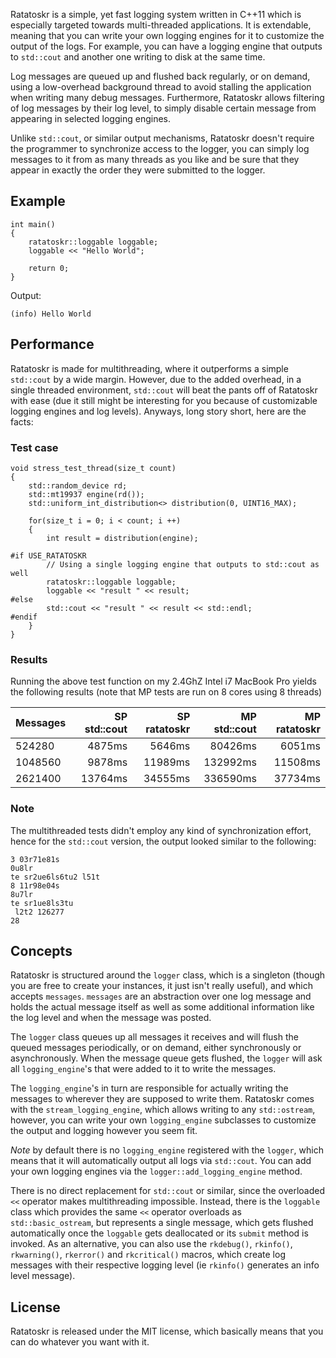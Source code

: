 Ratatoskr is a simple, yet fast logging system written in C++11 which is especially targeted towards multi-threaded applications. It is extendable, meaning that you can write your own logging engines for it to customize the output of the logs. For example, you can have a logging engine that outputs to `std::cout` and another one writing to disk at the same time.

Log messages are queued up and flushed back regularly, or on demand, using a low-overhead background thread to avoid stalling the application when writing many debug messages. Furthermore, Ratatoskr allows filtering of log messages by their log level, to simply disable certain message from appearing in selected logging engines.

Unlike `std::cout`, or similar output mechanisms, Ratatoskr doesn't require the programmer to synchronize access to the logger, you can simply log messages to it from as many threads as you like and be sure that they appear in exactly the order they were submitted to the logger.

## Example
	int main()
	{
		ratatoskr::loggable loggable;
		loggable << "Hello World";
		
		return 0;
	}
	
Output:

	(info) Hello World
	
## Performance
Ratatoskr is made for multithreading, where it outperforms a simple `std::cout` by a wide margin. However, due to the added overhead, in a single threaded environment, `std::cout` will beat the pants off of Ratatoskr with ease (due it still might be interesting for you because of customizable logging engines and log levels). Anyways, long story short, here are the facts:

### Test case
	void stress_test_thread(size_t count)
	{
		std::random_device rd;
		std::mt19937 engine(rd());
		std::uniform_int_distribution<> distribution(0, UINT16_MAX);
		
		for(size_t i = 0; i < count; i ++)
		{
			int result = distribution(engine);
			
	#if USE_RATATOSKR
			// Using a single logging engine that outputs to std::cout as well
			ratatoskr::loggable loggable;
			loggable << "result " << result;
	#else
			std::cout << "result " << result << std::endl;
	#endif
		}
	}

### Results
Running the above test function on my 2.4GhZ Intel i7 MacBook Pro yields the following results (note that MP tests are run on 8 cores using 8 threads)
	
Messages | SP std::cout | SP ratatoskr | MP std::cout | MP ratatoskr
---------|-------------:|-------------:|-------------:|------------:
524280   | 4875ms       | 5646ms       | 80426ms      | 6051ms
1048560  | 9878ms       | 11989ms      | 132992ms     | 11508ms
2621400  | 13764ms      | 34555ms      | 336590ms     | 37734ms

### Note
The multithreaded tests didn't employ any kind of synchronization effort, hence for the `std::cout` version, the output looked similar to the following:

	3 03r71e81s
	0u8lr
	te sr2ue6ls6tu2 l51t
	8 11r98e04s
	8u7lr
	te sr1ue8ls3tu
	 l2t2 126277
	28
	
## Concepts
Ratatoskr is structured around the `logger` class, which is a singleton (though you are free to create your instances, it just isn't really useful), and which accepts `messages`. `messages` are an abstraction over one log message and holds the actual message itself as well as some additional information like the log level and when the message was posted.

The `logger` class queues up all messages it receives and will flush the queued messages periodically, or on demand, either synchronously or asynchronously. When the message queue gets flushed, the `logger` will ask all `logging_engine`'s that were added to it to write the messages.

The `logging_engine`'s in turn are responsible for actually writing the messages to wherever they are supposed to write them. Ratatoskr comes with the `stream_logging_engine`, which allows writing to any `std::ostream`, however, you can write your own `logging_engine` subclasses to customize the output and logging however you seem fit.

*Note* by default there is no `logging_engine` registered with the `logger`, which means that it will automatically output all logs via `std::cout`. You can add your own logging engines via the `logger::add_logging_engine` method.

There is no direct replacement for `std::cout` or similar, since the overloaded `<<` operator makes multithreading impossible. Instead, there is the `loggable` class which provides the same `<<` operator overloads as `std::basic_ostream`, but represents a single message, which gets flushed automatically once the `loggable` gets deallocated or its `submit` method is invoked. As an alternative, you can also use the `rkdebug()`, `rkinfo()`, `rkwarning()`, `rkerror()` and `rkcritical()` macros, which create log messages with their respective logging level (ie `rkinfo()` generates an info level message).

## License
Ratatoskr is released under the MIT license, which basically means that you can do whatever you want with it.